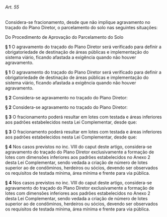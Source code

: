
###### Art. 55
Considera-se fracionamento, desde que não implique agravamento no traçado do Plano Diretor, o parcelamento do solo nas seguintes situações:

Do Procedimento de Aprovação do Parcelamento do Solo

**§ 1** O agravamento do traçado do Plano Diretor será verificado para definir a obrigatoriedade de destinação de áreas públicas e implementação do sistema viário, ficando afastada a exigência quando não houver agravamento.

**§ 1** O agravamento do traçado do Plano Diretor será verificado para definir a obrigatoriedade de destinação de áreas públicas e implementação do sistema viário, ficando afastada a exigência quando não houver agravamento.

**§ 2** Considera-se agravamento no traçado do Plano Diretor:

**§ 2** Considera-se agravamento no traçado do Plano Diretor:

**§ 3** O fracionamento poderá resultar em lotes com testada e áreas inferiores aos padrões estabelecidos nesta Lei Complementar, desde que:

**§ 3** O fracionamento poderá resultar em lotes com testada e áreas inferiores aos padrões estabelecidos nesta Lei Complementar, desde que:

**§ 4** Nos casos previstos no inc. VIII do caput deste artigo, considera-se agravamento do traçado do Plano Diretor exclusivamente a formação de lotes com dimensões inferiores aos padrões estabelecidos no Anexo 2 desta Lei Complementar, sendo vedada a criação de número de lotes superior ao de condôminos, herdeiros ou sócios, devendo ser observados os requisitos de testada mínima, área mínima e frente para via pública.

**§ 4** Nos casos previstos no inc. VIII do caput deste artigo, considera-se agravamento do traçado do Plano Diretor exclusivamente a formação de lotes com dimensões inferiores aos padrões estabelecidos no Anexo 2 desta Lei Complementar, sendo vedada a criação de número de lotes superior ao de condôminos, herdeiros ou sócios, devendo ser observados os requisitos de testada mínima, área mínima e frente para via pública.
